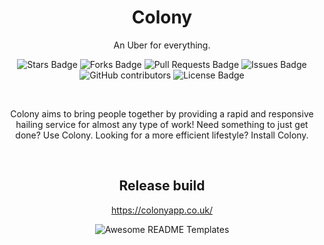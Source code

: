 <h1 align="center">Colony</h1>
<p align="center">An Uber for everything.</p>
<p align="center">
  <img src="https://img.shields.io/github/stars/TeamColony/colony" alt="Stars Badge"/>
  <img src="https://img.shields.io/github/forks/TeamColony/colony" alt="Forks Badge"/>
  <img src="https://img.shields.io/github/issues-pr/TeamColony/colony" alt="Pull Requests Badge"/>
  <img src="https://img.shields.io/github/issues/TeamColony/colony" alt="Issues Badge"/>
  <img alt="GitHub contributors" src="https://img.shields.io/github/contributors/TeamColony/colony?color=2b9348">
  <img src="https://img.shields.io/github/license/TeamColony/colony?color=2b9348" alt="License Badge"/>
</p>
<br>
<p align="center">Colony aims to bring people together by providing a rapid and responsive hailing service for almost any type of work! Need something to just get done? Use Colony. Looking for a more efficient lifestyle? Install Colony.</p>
<br>

  <h2 align="center">Release build</h2>
  <p align="center"><a href="https://www.colonyapp.co.uk/">https://colonyapp.co.uk/</a></p>  

<p align="center">
  <img align="center" src="https://media.discordapp.net/attachments/411684146650415104/837454729382592522/Component_14.png?width=754&height=510" alt="Awesome README Templates" />
</p>

